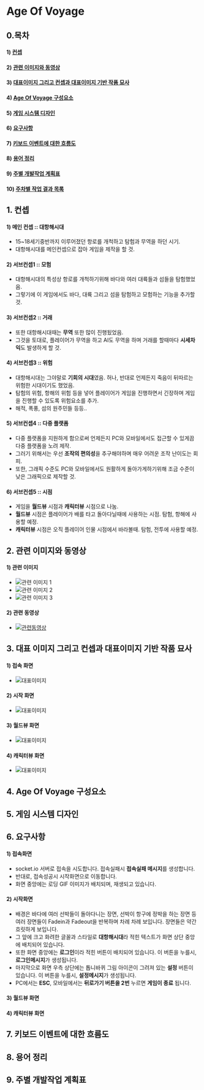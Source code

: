 # Age Of Voyage

## 0.목차
#### 1) [컨셉](#1)
#### 2) [관련 이미지와 동영상](#2)
#### 3) [대표이미지 그리고 컨셉과 대표이미지 기반 작품 묘사](#3)
#### 4) [Age Of Voyage 구성요소](#4)
#### 5) [게임 시스템 디자인](#5)
#### 6) [요구사항](#6)
#### 7) [키보드 이벤트에 대한 흐름도](#7)
#### 8) [용어 정리](#8)
#### 9) [주별 개발작업 계획표](#9)
#### 10) [주차별 작업 결과 목록](#10)
    
## 1. 컨셉<a name='1'></a>
#### 1) 메인 컨셉 :: 대항해시대
- 15~18세기중반까지 이루어졌던 항로를 개척하고 탐험과 무역을 하던 시기.
- 대항해시대를 메인컨셉으로 잡아 게임을 제작을 할 것.
#### 2) 서브컨셉1 :: 모험
- 대항해시대의 특성상 항로를 개척하기위해 바다와 여러 대륙들과 섬들을 탐험했었음.
- 그렇기에 이 게임에서도 바다, 대륙 그리고 섬을 탐험하고 모험하는 기능을 추가할 것.
#### 3) 서브컨셉2 :: 거래
- 또한 대항해시대때는 **무역** 또한 많이 진행됬었음.
- 그것을 토대로, 플레이어가 무역을 하고 AI도 무역을 하며 거래를 할때마다 **시세차익**도 발생하게 할 것.
#### 4) 서브컨셉3 :: 위험
- 대항해시대는 그야말로 **기회의 시대**였음. 허나, 반대로 언제든지 죽음이 뒤따르는 위험한 시대이기도 했었음.
- 탐험의 위험, 항해의 위험 등을 넣어 플레이어가 게임을 진행하면서 긴장하며 게임을 진행할 수 있도록 위험요소를 추가.
- 해적, 폭풍, 섬의 원주민들 등등..
#### 5) 서브컨셉4 :: 다중 플랫폼
- 다중 플랫폼을 지원하게 함으로써 언제든지 PC와 모바일에서도 접근할 수 있게끔 다중 플랫폼을 노려 제작.
- 그러기 위해서는 우선 **조작의 편의성**을 추구해야하며 매우 어려운 조작 난이도는 회피.
- 또한, 그래픽 수준도 PC와 모바일에서도 원활하게 돌아가게하기위해 조금 수준이 낮은 그래픽으로 제작할 것.
#### 6) 서브컨셉5 :: 시점
- 게임을 **월드뷰** 시점과 **캐릭터뷰** 시점으로 나눔.
- **월드뷰** 시점은 플레이어가 배를 타고 돌아다닐때에 사용하는 시점. 탐험, 항해에 사용할 예정.
- **캐릭터뷰** 시점은 오직 플레이어 인물 시점에서 바라볼때. 탐험, 전투에 사용할 예정.

## 2. 관련 이미지와 동영상<a name='2'></a>
#### 1) 관련 이미지
- ![관련 이미지 1](Images/관련이미지1.jpg)
- ![관련 이미지 2](Images/관련이미지2.jpg)
- ![관련 이미지 3](Images/관련이미지3.jfif)
#### 2) 관련 동영상
- [![관련동영상](Images/관련동영상.jpg)](https://youtu.be/lzOU-CRhDSw) 

## 3. 대표 이미지 그리고 컨셉과 대표이미지 기반 작품 묘사<a name='3'></a>
#### 1) 접속 화면
- ![대표이미지](Images/대표이미지1_접속화면.jpg)
#### 2) 시작 화면
- ![대표이미지](Images/대표이미지2_시작화면.jpg)
#### 3) 월드뷰 화면
- ![대표이미지](Images/대표이미지3_월드뷰.jpg)
#### 4) 캐릭터뷰 화면
- ![대표이미지](Images/대표이미지4_캐릭터뷰.jpg)

## 4. Age Of Voyage 구성요소<a name='4'></a>

## 5. 게임 시스템 디자인<a name='5'></a>

## 6. 요구사항<a name='6'></a>
#### 1) 접속화면
- socket.io 서버로 접속을 시도합니다. 접속실패시 **접속실패 메시지**를 생성합니다.
- 반대로, 접속성공시 시작화면으로 이동합니다.
- 화면 중앙에는 로딩 GIF 이미지가 배치되며, 재생되고 있습니다.
#### 2) 시작화면
- 배경은 바다에 여러 선박들이 돌아다니는 장면, 선박이 항구에 정박을 하는 장면 등 여러 장면들이 Fadein과 Fadeout을 반복하며 차례 차례 보입니다. 장면들은 약간 흐릿하게 보입니다.
- 그 앞에 크고 화려한 글꼴과 스타일로 **대항해시대**라 적힌 텍스트가 화면 상단 중앙에 배치되어 있습니다.
- 또한 화면 중앙에는 **로그인**이라 적힌 버튼이 배치되어 있습니다. 이 버튼을 누를시, **로그인메시지**가 생성됩니다.
- 마지막으로 화면 우측 상단에는 톱니바퀴 그림 아이콘이 그려져 있는 **설정** 버튼이 있습니다. 이 버튼을 누를시, **설정메시지**가 생성됩니다.
- PC에서는 **ESC**, 모바일에서는 **뒤로가기 버튼을 2번** 누르면 **게임이 종료** 됩니다.
#### 3) 월드뷰 화면
#### 4) 캐릭터뷰 화면

## 7. 키보드 이벤트에 대한 흐름도<a name='7'></a>

## 8. 용어 정리<a name='8'></a>

## 9. 주별 개발작업 계획표<a name='9'></a>
